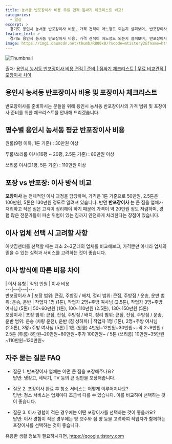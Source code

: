 ```yaml
---
title: 농서동 반포장이사 비용 무료 견적 짐싸기 체크리스트 비교!
categories:
  - 일상
excerpt: >
  경기도 용인시 농서동 반포장이사 비용, 가격 견적이 어느정도 되는지 살펴보며, 반포장이사를 준비함에 있어 짐싸기 준비 체크리스트가 무엇인지 보겠습니다. 마지막으로 포장이사와 차이점을 통해 무료 비교견적으로 어떤 것이 더 합리적인 선택인지 공유 드립니다.용인시 농서동 포장이사 견적 샘플 보기 👈 클릭용인시 농서동 포장이사 가격 살펴보기 👈 클릭용인시 농서동 반포장이사 평균 이사 비용평수용인시 농서동 평균 이사 비용원룸 이사9평 이하 (1톤)30만원~투룸/쓰리룸 이사16평 ~ 20평 (2.5톤)80만원~쓰리룸 이사21평 (5톤) ~110만원~우리집 무료 이사견적 받기 👈 클릭포장 vs 반포장: 이사 방식 비교이사를 할 때 포장과 반포장의 가장 큰 차이점은 무엇일까요?포장이사는 전체적인 이사 과정을 담당..
feature_text: >
  경기도 용인시 농서동 반포장이사 비용, 가격 견적이 어느정도 되는지 살펴보며, 반포장이사를 준비함에 있어 짐싸기 준비 체크리스트가 무엇인지 보겠습니다. 마지막으로 포장이사와 차이점을 통해 무료 비교견적으로 어떤 것이 더 합리적인 선택인지 공유 드립니다.용인시 농서동 포장이사 견적 샘플 보기 👈 클릭용인시 농서동 포장이사 가격 살펴보기 👈 클릭용인시 농서동 반포장이사 평균 이사 비용평수용인시 농서동 평균 이사 비용원룸 이사9평 이하 (1톤)30만원~투룸/쓰리룸 이사16평 ~ 20평 (2.5톤)80만원~쓰리룸 이사21평 (5톤) ~110만원~우리집 무료 이사견적 받기 👈 클릭포장 vs 반포장: 이사 방식 비교이사를 할 때 포장과 반포장의 가장 큰 차이점은 무엇일까요?포장이사는 전체적인 이사 과정을 담당..
image: https://img1.daumcdn.net/thumb/R800x0/?scode=mtistory2&fname=https%3A%2F%2Fblog.kakaocdn.net%2Fdn%2Fbyb0qe%2FbtsHcTLh8Qy%2FkLjHWnFdwC5damjnmRYk4k%2Fimg.webp
---
```


![Thumbnail](https://img1.daumcdn.net/thumb/R800x0/?scode=mtistory2&fname=https%3A%2F%2Fblog.kakaocdn.net%2Fdn%2Fbyb0qe%2FbtsHcTLh8Qy%2FkLjHWnFdwC5damjnmRYk4k%2Fimg.webp)

<p>출처: <a href="https://qoogle.tistory.com/9203" rel="dofollow">용인시 농서동 반포장이사 비용 견적 | 준비 | 짐싸기 체크리스트 | 무료 비교견적 | 포장이사 차이</a> </p>

## 용인시 농서동 반포장이사 비용 및 포장이사 체크리스트



반포장이사를 준비하시는 분들을 위해 용인시 농서동 반포장이사의 가격 범위 및 포장이사 준비를 위한 체크리스트를 안내해 드리겠습니다.



## 평수별 용인시 농서동 평균 반포장이사 비용

원룸(9평 이하, 1톤 기준) : 30만원 이상

투룸/쓰리룸 이사(16평 ~ 20평, 2.5톤 기준) : 80만원 이상

쓰리룸 이사(21평, 5톤 기준) : 110만원 이상



## **포장 vs 반포장: 이사 방식 비교**

**포장이사** 는 전체적인 이사 과정을 담당하며, 가격은 1톤 기준으로 50만원, 2.5톤은 100만원, 5톤은 130만원 정도로 알려져
있습니다. 반면 **반포장이사** 는 큰 짐을 업체가 처리하고 작은 짐은 고객이 정리해야 하기 때문에 가격이 약 20만원 정도 저렴하며,
경험 많은 전문가들이 파손 위험이 있는 짐까지 안전하게 처리한다는 장점이 있습니다.



## **이사 업체 선택 시 고려할 사항**

이삿짐센터를 선택할 때는 최소 2~3군데의 업체를 비교해보고, 가격뿐만 아니라 업체의 믿을 수 있는 실력과 서비스를 고려하는 것이 좋습니다.



## **이사 방식에 따른 비용 차이**

| 이사 유형 | 작업 인원 | 이사 비용  
---|---|---|---  
반포장이사 A | 포장 범위: 큰짐, 주방짐 / 배치, 정리 범위: 큰짐, 주방짐 / 운송, 운반 범위: 운송, 운반 | 작업자 1명 (1톤), 작업자 2명+주방 여사님 (2.5톤), 작업자 3명+주방 여사님 (5톤) | 50~60만원 (1톤), 100~110만원 (2.5톤), 130~150만원 (5톤)  
포장이사 | 포장 범위: 큰짐, 잔짐, 주방짐 / 배치, 정리 범위: 큰짐, 잔짐, 주방짐 / 운송, 운반 범위: 운송 (차량 운전), 운반 (짐 상하차) | 작업자 1명 (1톤), 2명+주방 여사님 (2.5톤), 3명+주방 여사님 (5톤) | 1톤 (원룸) 4만원~12만원~30만원~+약 2~9만원 / 2.5톤 (투룸) 8만원~20만원~80만원~추가 100만원~ / 5톤 (쓰리룸) 10만원~35만원~110만원~130만원~  
  


## **자주 묻는 질문 FAQ**

  * 질문 1. 반포장이사 업체는 어떤 큰 짐을 포장해주나요?  
답변: 냉장고, 세탁기, TV 등의 큰 짐만을 포장해줍니다.

  * 질문 2. 포장이사 완료 후 청소 서비스는 어떻게 이루어지나요?  
답변: 청소 서비스는 업체마다 조금씩 다를 수 있습니다. 이를 비교하며 선택하는 것이 좋습니다.

  * 질문 3. 이사 경험이 적은 경우에는 어떤 포장이사를 선택하는 것이 좋을까요?  
답변: 이사 경험이 적은 경우에는 방 갯수와 짐 양 등을 고려하여 작업자가 함께하는 포장이사를 선택하는 것이 좋습니다.



 

유용한 생활 정보가 필요하시다면, <a href="https://qoogle.tistory.com" rel="dofollow">https://qoogle.tistory.com</a>


